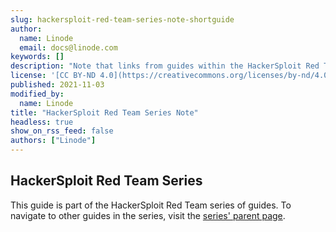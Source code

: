 ```yaml
---
slug: hackersploit-red-team-series-note-shortguide
author:
  name: Linode
  email: docs@linode.com
keywords: []
description: "Note that links from guides within the HackerSploit Red Team series to the parent page for the series."
license: '[CC BY-ND 4.0](https://creativecommons.org/licenses/by-nd/4.0)'
published: 2021-11-03
modified_by:
  name: Linode
title: "HackerSploit Red Team Series Note"
headless: true
show_on_rss_feed: false
authors: ["Linode"]
---
```


## HackerSploit Red Team Series

This guide is part of the HackerSploit Red Team series of guides. To navigate to other guides in the series, visit the [series' parent page](/docs/guides/hackersploit-red-team-series/).
